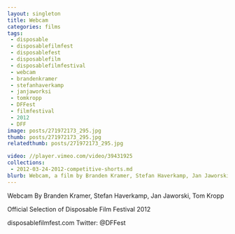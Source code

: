```yaml
---
layout: singleton
title: Webcam
categories: films
tags:
 - disposable
 - disposablefilmfest
 - disposablefest
 - disposablefilm
 - disposablefilmfestival
 - webcam
 - brandenkramer
 - stefanhaverkamp
 - janjaworksi
 - tomkropp
 - DFFest
 - filmfestival
 - 2012
 - DFF
image: posts/271972173_295.jpg
thumb: posts/271972173_295.jpg
relatedthumb: posts/271972173_295.jpg

video: //player.vimeo.com/video/39431925
collections:
 - 2012-03-24-2012-competitive-shorts.md
blurb: Webcam, a film by Branden Kramer, Stefan Haverkamp, Jan Jaworski, Tom Kropp.
---
```


Webcam
By Branden Kramer, Stefan Haverkamp, Jan Jaworski, Tom Kropp

Official Selection of Disposable Film Festival 2012

disposablefilmfest.com
Twitter: @DFFest